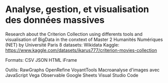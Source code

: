 # Analyse, gestion, et visualisation des données massives
Research about the Criterion Collection using differents tools and visualisation of BigData in the conxtext of Master 2 Humanités Numériques (NET) by Université Paris 8
datasets: 
Wikidata
Kaggle: https://www.kaggle.com/datasets/ikarus777/criterion-movies-collection

Formats:
CSV
JSON
HTML
iFrame

Outils:
RawGraphs
OpenRefine
VoyantTools
Macroanalyse d'images avec JavaScript
Vega
Observable
Google Sheets
Visual Studio Code
